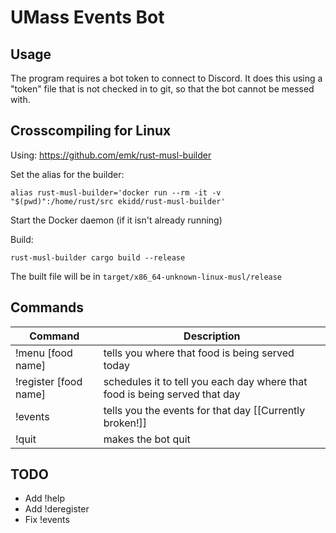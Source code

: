 # UMass Events Bot

## Usage

The program requires a bot token to connect to Discord. It does this using a "token" file that is not checked in to git, so that the bot cannot be messed with.

## Crosscompiling for Linux

Using: https://github.com/emk/rust-musl-builder

Set the alias for the builder:

``alias rust-musl-builder='docker run --rm -it -v "$(pwd)":/home/rust/src ekidd/rust-musl-builder'``

Start the Docker daemon (if it isn't already running)

Build:

``rust-musl-builder cargo build --release``

The built file will be in ``target/x86_64-unknown-linux-musl/release``

## Commands

| Command               | Description                                                                 |
| --------------------- | --------------------------------------------------------------------------- |
| !menu [food name]     | tells you where that food is being served today                             |
| !register [food name] | schedules it to tell you each day where that food is being served that day  |
| !events               | tells you the events for that day [[Currently broken!]]                     |
| !quit                 | makes the bot quit                                                          |

## TODO

* Add !help
* Add !deregister
* Fix !events
